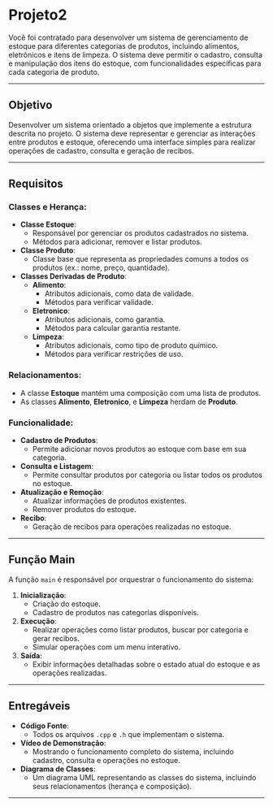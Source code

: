 # Projeto2

Você foi contratado para desenvolver um sistema de gerenciamento de estoque para diferentes categorias de produtos, incluindo alimentos, eletrônicos e itens de limpeza. O sistema deve permitir o cadastro, consulta e manipulação dos itens do estoque, com funcionalidades específicas para cada categoria de produto.

---

## Objetivo

Desenvolver um sistema orientado a objetos que implemente a estrutura descrita no projeto. O sistema deve representar e gerenciar as interações entre produtos e estoque, oferecendo uma interface simples para realizar operações de cadastro, consulta e geração de recibos.

---

## Requisitos

### Classes e Herança:
- **Classe Estoque**:
  - Responsável por gerenciar os produtos cadastrados no sistema.
  - Métodos para adicionar, remover e listar produtos.
- **Classe Produto**:
  - Classe base que representa as propriedades comuns a todos os produtos (ex.: nome, preço, quantidade).
- **Classes Derivadas de Produto**:
  - **Alimento**:
    - Atributos adicionais, como data de validade.
    - Métodos para verificar validade.
  - **Eletronico**:
    - Atributos adicionais, como garantia.
    - Métodos para calcular garantia restante.
  - **Limpeza**:
    - Atributos adicionais, como tipo de produto químico.
    - Métodos para verificar restrições de uso.

### Relacionamentos:
- A classe **Estoque** mantém uma composição com uma lista de produtos.
- As classes **Alimento**, **Eletronico**, e **Limpeza** herdam de **Produto**.

### Funcionalidade:
- **Cadastro de Produtos**:
  - Permite adicionar novos produtos ao estoque com base em sua categoria.
- **Consulta e Listagem**:
  - Permite consultar produtos por categoria ou listar todos os produtos no estoque.
- **Atualização e Remoção**:
  - Atualizar informações de produtos existentes.
  - Remover produtos do estoque.
- **Recibo**:
  - Geração de recibos para operações realizadas no estoque.

---

## Função Main

A função `main` é responsável por orquestrar o funcionamento do sistema:
1. **Inicialização**:
   - Criação do estoque.
   - Cadastro de produtos nas categorias disponíveis.
2. **Execução**:
   - Realizar operações como listar produtos, buscar por categoria e gerar recibos.
   - Simular operações com um menu interativo.
3. **Saída**:
   - Exibir informações detalhadas sobre o estado atual do estoque e as operações realizadas.

---

## Entregáveis

- **Código Fonte**:
  - Todos os arquivos `.cpp` e `.h` que implementam o sistema.
- **Vídeo de Demonstração**:
  - Mostrando o funcionamento completo do sistema, incluindo cadastro, consulta e operações no estoque.
- **Diagrama de Classes**:
  - Um diagrama UML representando as classes do sistema, incluindo seus relacionamentos (herança e composição).

---
